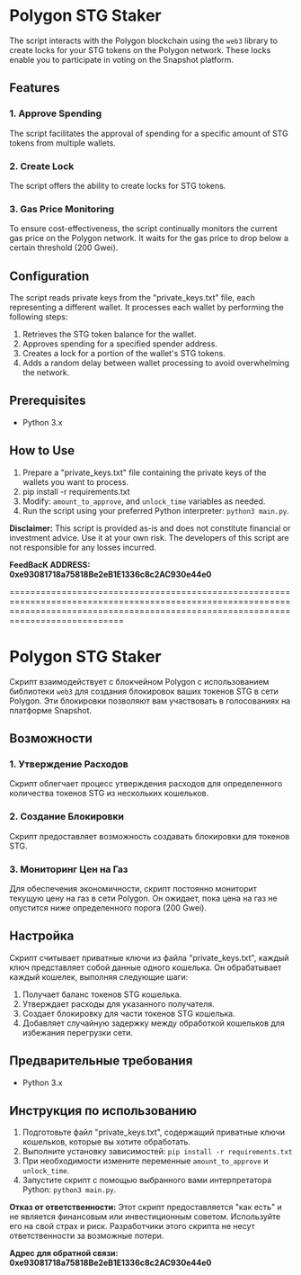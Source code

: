 # Polygon STG Staker

The script interacts with the Polygon blockchain using the `web3` library to create locks for your STG tokens on the Polygon network. These locks enable you to participate in voting on the Snapshot platform.

## Features

### 1. Approve Spending

The script facilitates the approval of spending for a specific amount of STG tokens from multiple wallets. 

### 2. Create Lock

The script offers the ability to create locks for STG tokens. 

### 3. Gas Price Monitoring

To ensure cost-effectiveness, the script continually monitors the current gas price on the Polygon network. It waits for the gas price to drop below a certain threshold (200 Gwei).

## Configuration

The script reads private keys from the "private_keys.txt" file, each representing a different wallet. It processes each wallet by performing the following steps:

1. Retrieves the STG token balance for the wallet.
2. Approves spending for a specified spender address.
3. Creates a lock for a portion of the wallet's STG tokens.
4. Adds a random delay between wallet processing to avoid overwhelming the network.

## Prerequisites

- Python 3.x

## How to Use

1. Prepare a "private_keys.txt" file containing the private keys of the wallets you want to process.
2. pip install -r requirements.txt
3. Modify: `amount_to_approve`, and `unlock_time` variables as needed.
4. Run the script using your preferred Python interpreter: `python3 main.py`.

**Disclaimer:** This script is provided as-is and does not constitute financial or investment advice. Use it at your own risk. The developers of this script are not responsible for any losses incurred.

**FeedBacK ADDRESS:  0xe93081718a75818Be2eB1E1336c8c2AC930e44e0**


========================================================================================================================================================================================

# Polygon STG Staker

Скрипт взаимодействует с блокчейном Polygon с использованием библиотеки `web3` для создания блокировок ваших токенов STG в сети Polygon. Эти блокировки позволяют вам участвовать в голосованиях на платформе Snapshot.

## Возможности

### 1. Утверждение Расходов

Скрипт облегчает процесс утверждения расходов для определенного количества токенов STG из нескольких кошельков.

### 2. Создание Блокировки

Скрипт предоставляет возможность создавать блокировки для токенов STG.

### 3. Мониторинг Цен на Газ

Для обеспечения экономичности, скрипт постоянно мониторит текущую цену на газ в сети Polygon. Он ожидает, пока цена на газ не опустится ниже определенного порога (200 Gwei).

## Настройка

Скрипт считывает приватные ключи из файла "private_keys.txt", каждый ключ представляет собой данные одного кошелька. Он обрабатывает каждый кошелек, выполняя следующие шаги:

1. Получает баланс токенов STG кошелька.
2. Утверждает расходы для указанного получателя.
3. Создает блокировку для части токенов STG кошелька.
4. Добавляет случайную задержку между обработкой кошельков для избежания перегрузки сети.

## Предварительные требования

- Python 3.x

## Инструкция по использованию

1. Подготовьте файл "private_keys.txt", содержащий приватные ключи кошельков, которые вы хотите обработать.
2. Выполните установку зависимостей: `pip install -r requirements.txt`
3. При необходимости измените переменные `amount_to_approve` и `unlock_time`.
4. Запустите скрипт с помощью выбранного вами интерпретатора Python: `python3 main.py`.

**Отказ от ответственности:** Этот скрипт предоставляется "как есть" и не является финансовым или инвестиционным советом. Используйте его на свой страх и риск. Разработчики этого скрипта не несут ответственности за возможные потери.

**Адрес для обратной связи: 0xe93081718a75818Be2eB1E1336c8c2AC930e44e0**
